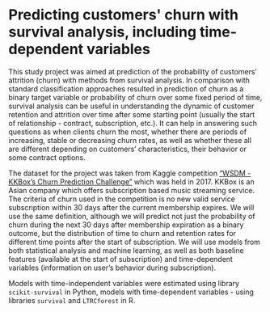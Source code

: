 # Predicting customers' churn with survival analysis, including time-dependent variables

This study project was aimed at prediction of the probability of customers’ attrition (churn) with methods from survival analysis. In comparison with standard classification approaches resulted in prediction of churn as a binary target variable or probability of churn over some fixed period of time, survival analysis can be useful in understanding the dynamic of customer retention and attrition over time after some starting point (usually the start of relationship - contract, subscription, etc.). It can help in answering such questions as when clients churn the most, whether there are periods of increasing, stable or decreasing churn rates, as well as whether these all are different depending on customers’ characteristics, their behavior or some contract options.

The dataset for the project was taken from Kaggle competition [“WSDM - KKBox’s Churn Prediction Challenge”](https://www.kaggle.com/c/kkbox-churn-prediction-challenge/) which was held in 2017. KKBox is an Asian company which offers subscription based music streaming service. The criteria of churn used in the competition is no new valid service subscription within 30 days after the current membership expires. We will use the same definition, although we will predict not just the probability of churn during the next 30 days after membership expiration as a binary outcome, but the distribution of time to churn and retention rates for different time points after the start of subscription. We will use models from both statistical analysis and machine learning, as well as both baseline features (available at the start of subscription) and time-dependent variables (information on user’s behavior during subscription).

Models with time-independent variables were estimated using library `scikit-survival` in Python, models with time-dependent variables - using libraries `survival` and `LTRCforest` in R.
